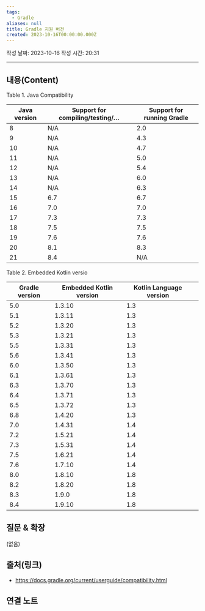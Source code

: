 ```yaml
---
tags:
  - Gradle
aliases: null
title: Gradle 지원 버전
created: 2023-10-16T00:00:00.000Z
---
```

작성 날짜: 2023-10-16
작성 시간: 20:31


----
## 내용(Content)

Table 1. Java Compatibility

| Java version | Support for compiling/testing/…​ | Support for running Gradle |
| ------------ | -------------------------------- | -------------------------- |
| 8            | N/A                              | 2.0                        |
| 9            | N/A                              | 4.3                        |
| 10           | N/A                              | 4.7                        |
| 11           | N/A                              | 5.0                        |
| 12           | N/A                              | 5.4                        |
| 13           | N/A                              | 6.0                        |
| 14           | N/A                              | 6.3                        |
| 15           | 6.7                              | 6.7                        |
| 16           | 7.0                              | 7.0                        |
| 17           | 7.3                              | 7.3                        |
| 18           | 7.5                              | 7.5                        |
| 19           | 7.6                              | 7.6                        |
| 20           | 8.1                              | 8.3                        |
| 21           | 8.4                              | N/A                        |


Table 2. Embedded Kotlin versio

| Gradle version | Embedded Kotlin version | Kotlin Language version |     |
| -------------- | ----------------------- | ----------------------- | --- |
| 5.0            | 1.3.10                  | 1.3                     |     |
| 5.1            | 1.3.11                  | 1.3                     |     |
| 5.2            | 1.3.20                  | 1.3                     |     |
| 5.3            | 1.3.21                  | 1.3                     |     |
| 5.5            | 1.3.31                  | 1.3                     |     |
| 5.6            | 1.3.41                  | 1.3                     |     |
| 6.0            | 1.3.50                  | 1.3                     |     |
| 6.1            | 1.3.61                  | 1.3                     |     |
| 6.3            | 1.3.70                  | 1.3                     |     |
| 6.4            | 1.3.71                  | 1.3                     |     |
| 6.5            | 1.3.72                  | 1.3                     |     |
| 6.8            | 1.4.20                  | 1.3                     |     |
| 7.0            | 1.4.31                  | 1.4                     |     |
| 7.2            | 1.5.21                  | 1.4                     |     |
| 7.3            | 1.5.31                  | 1.4                     |     |
| 7.5            | 1.6.21                  | 1.4                     |     |
| 7.6            | 1.7.10                  | 1.4                     |     |
| 8.0            | 1.8.10                  | 1.8                     |     |
| 8.2            | 1.8.20                  | 1.8                     |     |
| 8.3            | 1.9.0                   | 1.8                     |     |
| 8.4            | 1.9.10                  | 1.8                     |     | 
## 질문 & 확장

(없음)

## 출처(링크)
- https://docs.gradle.org/current/userguide/compatibility.html

## 연결 노트










